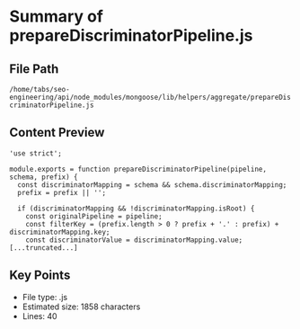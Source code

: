 # Summary of prepareDiscriminatorPipeline.js
  
## File Path
`/home/tabs/seo-engineering/api/node_modules/mongoose/lib/helpers/aggregate/prepareDiscriminatorPipeline.js`

## Content Preview
```
'use strict';

module.exports = function prepareDiscriminatorPipeline(pipeline, schema, prefix) {
  const discriminatorMapping = schema && schema.discriminatorMapping;
  prefix = prefix || '';

  if (discriminatorMapping && !discriminatorMapping.isRoot) {
    const originalPipeline = pipeline;
    const filterKey = (prefix.length > 0 ? prefix + '.' : prefix) + discriminatorMapping.key;
    const discriminatorValue = discriminatorMapping.value;
[...truncated...]
```

## Key Points
- File type: .js
- Estimated size: 1858 characters
- Lines: 40
